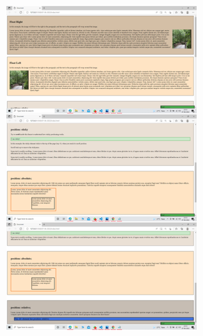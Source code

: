 ![alt text](output/Screenshot%20(483).png)
![alt text](output/Screenshot%20(484).png)
![alt text](output/Screenshot%20(485).png)